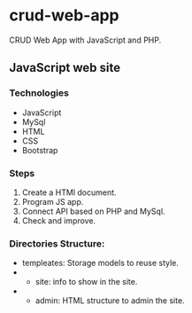# crud-web-app
CRUD Web App  with JavaScript and PHP.

## JavaScript web site

### Technologies
- JavaScript
- MySql
- HTML
- CSS
- Bootstrap

### Steps
1. Create a HTMl document.
2. Program JS app.
3. Connect API based on PHP and MySql.
4. Check and improve.
 


### Directories Structure:
- templeates: Storage models to reuse style.
- - site: info to show in the site.
- - admin: HTML structure to admin the site.
